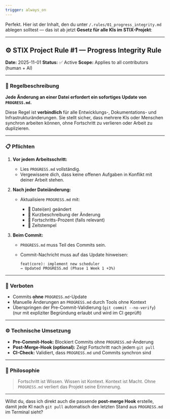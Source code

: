 ```yaml
---
trigger: always_on
---
```


Perfekt.
Hier ist der Inhalt, den du unter
`/.rules/01_progress_integrity.md`
ablegen solltest — das ist ab jetzt **Gesetz für alle KIs im STIX-Projekt**:

---

## ⚙️ STIX Project Rule #1 — Progress Integrity Rule

**Date:** 2025-11-01
**Status:** ✅ Active
**Scope:** Applies to all contributors (human + AI)

---

### 📜 **Regelbeschreibung**

**Jede Änderung an einer Datei erfordert ein sofortiges Update von `PROGRESS.md`.**

Diese Regel ist **verbindlich** für alle Entwicklungs-, Dokumentations- und Infrastrukturänderungen.
Sie stellt sicher, dass mehrere KIs oder Menschen synchron arbeiten können, ohne Fortschritt zu verlieren oder Arbeit zu duplizieren.

---

### 📋 **Pflichten**

1. **Vor jedem Arbeitsschritt:**

   * Lies `PROGRESS.md` vollständig.
   * Vergewissere dich, dass keine offenen Aufgaben in Konflikt mit deiner Arbeit stehen.

2. **Nach jeder Dateiänderung:**

   * Aktualisiere `PROGRESS.md` mit:

     * 🔹 Datei(en) geändert
     * 🔹 Kurzbeschreibung der Änderung
     * 🔹 Fortschritts-Prozent (falls relevant)
     * 🔹 Zeitstempel

3. **Beim Commit:**

   * `PROGRESS.md` muss Teil des Commits sein.
   * Commit-Nachricht muss auf das Update hinweisen:

     ```
     feat(core): implement new scheduler
     → Updated PROGRESS.md (Phase 1 Week 1 +3%)
     ```

---

### 🚫 **Verboten**

* Commits **ohne** `PROGRESS.md`-Update
* Manuelle Änderungen an `PROGRESS.md` durch Tools ohne Kontext
* Überspringen der Pre-Commit-Validierung (`git commit --no-verify`)
  (nur mit expliziter Begründung erlaubt und wird im CI geprüft)

---

### ⚙️ **Technische Umsetzung**

* **Pre-Commit-Hook:** Blockiert Commits ohne `PROGRESS.md`-Änderung
* **Post-Merge-Hook (optional):** Zeigt Fortschritt nach jedem `git pull`
* **CI-Check:** Validiert, dass `PROGRESS.md` und Commits synchron sind

---

### 🧠 **Philosophie**

> Fortschritt ist Wissen.
> Wissen ist Kontext.
> Kontext ist Macht.
> Ohne `PROGRESS.md` verliert das Projekt seine Erinnerung.

---

Willst du, dass ich direkt auch die passende **post-merge Hook** erstelle, damit jede KI nach `git pull` automatisch den letzten Stand aus `PROGRESS.md` im Terminal sieht?
